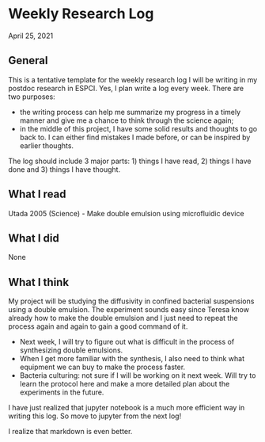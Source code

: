# Weekly Research Log
April 25, 2021
## General
This is a tentative template for the weekly research log I will be writing in my postdoc research in ESPCI. Yes, I plan write a log every week. There are two purposes:
- the writing process can help me summarize my progress in a timely manner and give me a chance to think through the science again;
- in the middle of this project, I have some solid results and thoughts to go back to. I can either find mistakes I made before, or can be inspired by earlier thoughts.

The log should include 3 major parts: 1) things I have read, 2) things I have done and 3) things I have thought.
## What I read
Utada 2005 (Science) - Make double emulsion using microfluidic device
## What I did
None
## What I think
My project will be studying the diffusivity in confined bacterial suspensions using a double emulsion. The experiment sounds easy since Teresa know already how to make the double emulsion and I just need to repeat the process again and again to gain a good command of it.

- Next week, I will try to figure out what is difficult in the process of synthesizing double emulsions.
- When I get more familiar with the synthesis, I also need to think what equipment we can buy to make the process faster.
- Bacteria culturing: not sure if I will be working on it next week. Will try to learn the protocol here and make a more detailed plan about the experiments in the future.

I have just realized that jupyter notebook is a much more efficient way in writing this log. So move to jupyter from the next log!

I realize that markdown is even better. 
